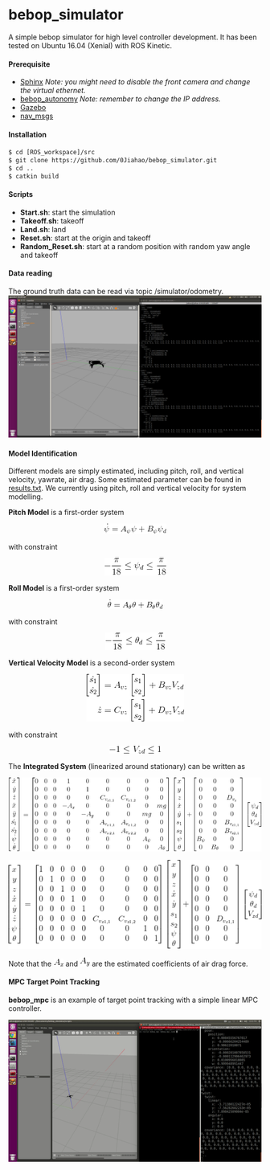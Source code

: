 # bebop_simulator
A simple bebop simulator for high level controller development. It has been tested on Ubuntu 16.04 (Xenial) with ROS Kinetic.
#### Prerequisite
- [Sphinx](https://developer.parrot.com/docs/sphinx/whatissphinx.html) *Note: you might need to disable the front camera and change the virtual ethernet.*
- [bebop_autonomy](https://bebop-autonomy.readthedocs.io/en/latest/) *Note: remember to change the IP address.*
- [Gazebo](http://gazebosim.org/)
- [nav_msgs](http://wiki.ros.org/nav_msgs)

#### Installation
```
$ cd [ROS_workspace]/src
$ git clone https://github.com/0Jiahao/bebop_simulator.git
$ cd ..
$ catkin build
```

#### Scripts
- **Start.sh**: start the simulation
- **Takeoff.sh**: takeoff
- **Land.sh**: land
- **Reset.sh**: start at the origin and takeoff
- **Random_Reset.sh**: start at a random position with random yaw angle and takeoff

#### Data reading
The ground truth data can be read via topic /simulator/odometry.
<img src="img/example.png" alt="fig1">

#### Model Identification

Different models are simply estimated, including pitch, roll, and vertical velocity, yawrate, air drag. Some estimated parameter can be found in [results.txt](https://github.com/0Jiahao/bebop_simulator/blob/master/bebop_identification/identification_result/results.txt). We currently using pitch, roll and vertical velocity for system modelling.

**Pitch Model** is a first-order system
<p align="center">
  <img src="img/pitch_model.png">
</p>

with constraint
<p align="center">
  <img src="img/pitch_constraint.png">
</p>

**Roll Model** is a first-order system
<p align="center">
  <img src="img/roll_model.png">
</p>

with constraint
<p align="center">
  <img src="img/roll_constraint.png">
</p>

**Vertical Velocity Model** is a second-order system
<p align="center">
  <img src="img/vz_model.png">
</p>

with constraint
<p align="center">
  <img src="img/vz_constraint.png">
</p>

The **Integrated System** (linearized around stationary) can be written as
<p align="center">
  <img src="img/state_equation.png">
</p>
<p align="center">
  <img src="img/output_equation.png">
</p>

Note that the <img src="img/airdrag_x.png"> and <img src="img/airdrag_y.png"> are the estimated coefficients of air drag force.

#### MPC Target Point Tracking
**bebop_mpc** is an example of target point tracking with a simple linear MPC controller.
<p align="center">
  <img src="img/linear_mpc_result.gif">
</p>
